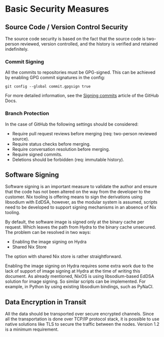 # Basic Security Measures

## Source Code / Version Control Security

The source code security is based on the fact that the source code is two-person reviewed, version controlled, and the history is verified and retained indefinitely.

### Commit Signing
All the commits to repositories must be GPG-signed. This can be achieved by enabling GPG commit signatures in the config:

`git config --global commit.gpgsign true`

For more detailed information, see the [Signing commits](https://docs.github.com/en/authentication/managing-commit-signature-verification/signing-commits "Signing Commits on GitHub") article of the GitHub Docs.

### Branch Protection
In the case of GitHub the following settings should be considered:

  + Require pull request reviews before merging (req: two-person reviewed source).
  + Require status checks before merging.
  + Require conversation resolution before merging.
  + Require signed commits.
  + Deletions should be forbidden (req: immutable history).

## Software Signing

Software signing is an important measure to validate the author and ensure that the code has not been altered on the way from the developer to the customer. Nix tooling is offering means to sign the derivations using libsodium with EdDSA, however, as the modular system is assumed, scripts need to be developed to support signing mechanisms in an absence of Nix tooling.

By default, the software image is signed only at the binary cache per request. Which leaves the path from Hydra to the binary cache unsecured. The problem can be resolved in two ways:

  + Enabling the image signing on Hydra
  + Shared Nix Store

The option with shared Nix store is rather straightforward.

Enabling the image signing on Hydra requires some extra work due to the lack of support of image signing at Hydra at the time of writing this document. As already mentioned, NixOS is using libsodium-based EdDSA solution for image signing. So similar scripts can be implemented. For example, in Python by using existing libsodium bindings, such as PyNaCl.

## Data Encryption in Transit

All the data should be transported over secure encrypted channels. Since all the transportation is done over TCP/IP protocol stack, it is possible to use native solutions like TLS to secure the traffic between the nodes. Version 1.2 is a minimum requirement.
